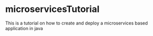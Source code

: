 # microservicesTutorial
This is a tutorial on how to create and deploy a microservices based application in java

